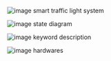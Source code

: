 ![image](https://user-images.githubusercontent.com/113822588/206065056-41c1f5fe-7dd2-41d2-87f7-b01f30017238.png)
smart traffic light system

![image](https://user-images.githubusercontent.com/113822588/206210578-8e6b19c2-3ae2-4459-8552-cf2786d756c3.png)
state diagram

![image](https://user-images.githubusercontent.com/113822588/206223791-c76e1572-7b9a-4466-93b0-9632aaec0237.png)
keyword description

![image](https://user-images.githubusercontent.com/113822588/209275039-32aaf079-4ce9-4c94-9b37-18141d1930a5.png)
hardwares

